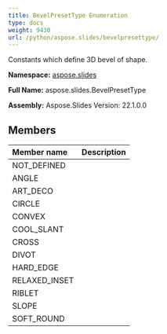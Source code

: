 ```yaml
---
title: BevelPresetType Enumeration
type: docs
weight: 9430
url: /python/aspose.slides/bevelpresettype/
---
```


Constants which define 3D bevel of shape.

**Namespace:** [aspose.slides](/python/aspose.slides/)

**Full Name:** aspose.slides.BevelPresetType

**Assembly:**  Aspose.Slides Version: 22.1.0.0

## **Members**
|**Member name**|**Description**|
| :- | :- |
|NOT_DEFINED||
|ANGLE||
|ART_DECO||
|CIRCLE||
|CONVEX||
|COOL_SLANT||
|CROSS||
|DIVOT||
|HARD_EDGE||
|RELAXED_INSET||
|RIBLET||
|SLOPE||
|SOFT_ROUND||
